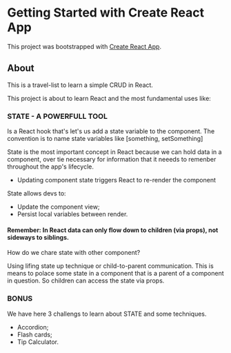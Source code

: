# Getting Started with Create React App

This project was bootstrapped with [Create React App](https://github.com/facebook/create-react-app).

## About

This is a travel-list to learn a simple CRUD in React.

This project is about to learn React and the most fundamental uses like:

### STATE - A POWERFULL TOOL

Is a React hook that's let's us add a state variable to the component.
The convention is to name state variables like [something, setSomething]

State is the most important concept in React because we can hold data in a component, over tie necessary for information that it neeeds to remenber throughout the app's lifecycle.

- Updating component state triggers React to re-render the component

State allows devs to:

- Update the component view;
- Persist local variables between render.

#### Remember: In React data can only flow down to children (via props), not sideways to siblings.

How do we chare state with other component?

Using lifing state up technique or child-to-parent communication.
This is means to polace some state in a component that is a parent of a component in question. So children can access the state via props.

### BONUS

We have here 3 challengs to learn about STATE and some techniques.

- Accordion;
- Flash cards;
- Tip Calculator.
